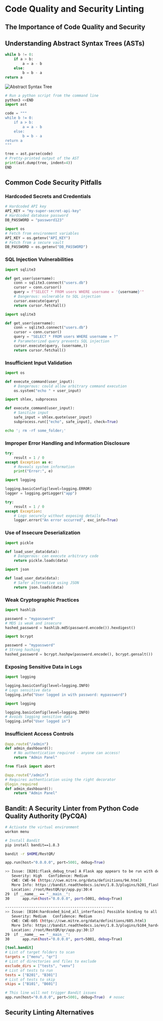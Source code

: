 # Code Quality and Security Linting


## The Importance of Code Quality and Security


## Understanding Abstract Syntax Trees (ASTs)


```python
while b != 0:
    if a > b:
        a = a - b
    else:
        b = b - a
return a
```

![Abstract Syntax Tree](resources/images/00.png)


```python
# Run a python script from the command line
python3 <<END
import ast

code = """
while b != 0:
    if a > b:
        a = a - b
    else:
        b = b - a
return a
"""

tree = ast.parse(code)
# Pretty-printed output of the AST
print(ast.dump(tree, indent=4))
END
```


## Common Code Security Pitfalls


### Hardcoded Secrets and Credentials


```python
# Hardcoded API key
API_KEY = "my-super-secret-api-key"  
# Hardcoded database password
DB_PASSWORD = "password123"  
```


```python
import os
# Fetch from environment variables
API_KEY = os.getenv("API_KEY")  
# Fetch from a secure vault
DB_PASSWORD = os.getenv("DB_PASSWORD")  
```


### SQL Injection Vulnerabilities


```python
import sqlite3

def get_user(username):
    conn = sqlite3.connect("users.db")
    cursor = conn.cursor()
    query = f"SELECT * FROM users WHERE username = '{username}'"
    # Dangerous: vulnerable to SQL injection
    cursor.execute(query)  
    return cursor.fetchall()
```


```python
import sqlite3

def get_user(username):
    conn = sqlite3.connect("users.db")
    cursor = conn.cursor()
    query = "SELECT * FROM users WHERE username = ?"
    # Parameterized query prevents SQL injection
    cursor.execute(query, (username,))  
    return cursor.fetchall()
```


### Insufficient Input Validation


```python
import os

def execute_command(user_input):
    # Dangerous: could allow arbitrary command execution
    os.system("echo " + user_input)
```


```python
import shlex, subprocess

def execute_command(user_input):
    # Sanitize input
    safe_input = shlex.quote(user_input)  
    subprocess.run(["echo", safe_input], check=True)
```


```bash
echo '; rm -rf some_folder;'
```


### Improper Error Handling and Information Disclosure


```python
try:
    result = 1 / 0
except Exception as e:
    # Reveals system information
    print("Error:", e)
```


```python
import logging

logging.basicConfig(level=logging.ERROR)
logger = logging.getLogger("app")

try:
    result = 1 / 0
except Exception:
    # Logs securely without exposing details
    logger.error("An error occurred", exc_info=True)  
```


### Use of Insecure Deserialization


```python
import pickle

def load_user_data(data):
    # Dangerous: can execute arbitrary code
    return pickle.loads(data)  
```


```python
import json

def load_user_data(data):
    # Safer alternative using JSON
    return json.loads(data)  
```


### Weak Cryptographic Practices


```python
import hashlib

password = "mypassword"
# MD5 is weak and insecure
hashed_password = hashlib.md5(password.encode()).hexdigest()  
```


```python
import bcrypt

password = "mypassword"
# Strong hashing
hashed_password = bcrypt.hashpw(password.encode(), bcrypt.gensalt())  
```


### Exposing Sensitive Data in Logs


```python
import logging

logging.basicConfig(level=logging.INFO)
# Logs sensitive data
logging.info("User logged in with password: mypassword")  
```


```python
import logging

logging.basicConfig(level=logging.INFO)
# Avoids logging sensitive data
logging.info("User logged in")  
```


### Insufficient Access Controls


```python
@app.route("/admin")
def admin_dashboard():
    # No authentication required - anyone can access!
    return "Admin Panel"
```


```python
from flask import abort

@app.route("/admin")
# Requires authentication using the right decorator
@login_required
def admin_dashboard():    
    return "Admin Panel"
```


## Bandit: A Security Linter from Python Code Quality Authority (PyCQA)


```bash
# Activate the virtual environment
workon menu

# Install Bandit
pip install bandit==1.8.3
```


```bash
bandit -r $HOME/RestQR/
```


```python
app.run(host="0.0.0.0", port=5001, debug=True)
```


```bash
>> Issue: [B201:flask_debug_true] A Flask app appears to be run with debug=True, which exposes the Werkzeug debugger and allows the execution of arbitrary code.
   Severity: High   Confidence: Medium
   CWE: CWE-94 (https://cwe.mitre.org/data/definitions/94.html)
   More Info: https://bandit.readthedocs.io/en/1.8.3/plugins/b201_flask_debug_true.html
   Location: /root/RestQR/qr/app.py:30:4
29	if __name__ == "__main__":
30	    app.run(host="0.0.0.0", port=5001, debug=True)

--------------------------------------------------
>> Issue: [B104:hardcoded_bind_all_interfaces] Possible binding to all interfaces.
   Severity: Medium   Confidence: Medium
   CWE: CWE-605 (https://cwe.mitre.org/data/definitions/605.html)
   More Info: https://bandit.readthedocs.io/en/1.8.3/plugins/b104_hardcoded_bind_all_interfaces.html
   Location: /root/RestQR/qr/app.py:30:17
29	if __name__ == "__main__":
30	    app.run(host="0.0.0.0", port=5001, debug=True)
```


```ini
[tool.bandit]
# List of target folders to scan
targets = ["menu", "qr"]
# List of directories and files to exclude
exclude_dirs = ["tests", "venv"]
# List of tests to run
tests = ["B201", "B301"]
# List of tests to skip
skips = ["B101", "B601"]
```


```python
# This line will not trigger Bandit issues
app.run(host="0.0.0.0", port=5001, debug=True)  # nosec
```


## Security Linting Alternatives